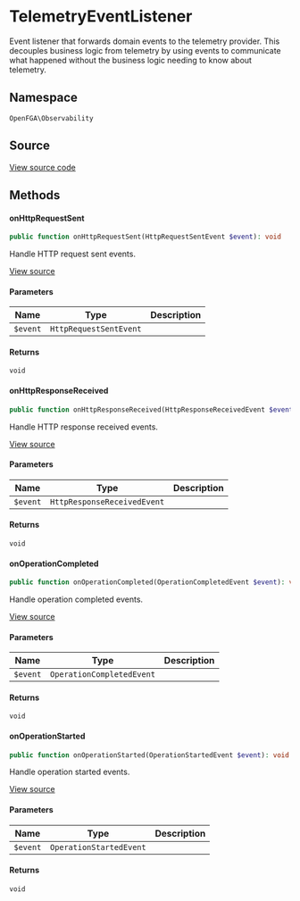 # TelemetryEventListener

Event listener that forwards domain events to the telemetry provider. This decouples business logic from telemetry by using events to communicate what happened without the business logic needing to know about telemetry.

## Namespace

`OpenFGA\Observability`

## Source

[View source code](https://github.com/evansims/openfga-php/blob/main/src/Observability/TelemetryEventListener.php)

## Methods

#### onHttpRequestSent

```php
public function onHttpRequestSent(HttpRequestSentEvent $event): void

```

Handle HTTP request sent events.

[View source](https://github.com/evansims/openfga-php/blob/main/src/Observability/TelemetryEventListener.php#L29)

#### Parameters

| Name     | Type                   | Description |
| -------- | ---------------------- | ----------- |
| `$event` | `HttpRequestSentEvent` |             |

#### Returns

`void`

#### onHttpResponseReceived

```php
public function onHttpResponseReceived(HttpResponseReceivedEvent $event): void

```

Handle HTTP response received events.

[View source](https://github.com/evansims/openfga-php/blob/main/src/Observability/TelemetryEventListener.php#L47)

#### Parameters

| Name     | Type                        | Description |
| -------- | --------------------------- | ----------- |
| `$event` | `HttpResponseReceivedEvent` |             |

#### Returns

`void`

#### onOperationCompleted

```php
public function onOperationCompleted(OperationCompletedEvent $event): void

```

Handle operation completed events.

[View source](https://github.com/evansims/openfga-php/blob/main/src/Observability/TelemetryEventListener.php#L74)

#### Parameters

| Name     | Type                      | Description |
| -------- | ------------------------- | ----------- |
| `$event` | `OperationCompletedEvent` |             |

#### Returns

`void`

#### onOperationStarted

```php
public function onOperationStarted(OperationStartedEvent $event): void

```

Handle operation started events.

[View source](https://github.com/evansims/openfga-php/blob/main/src/Observability/TelemetryEventListener.php#L97)

#### Parameters

| Name     | Type                    | Description |
| -------- | ----------------------- | ----------- |
| `$event` | `OperationStartedEvent` |             |

#### Returns

`void`

